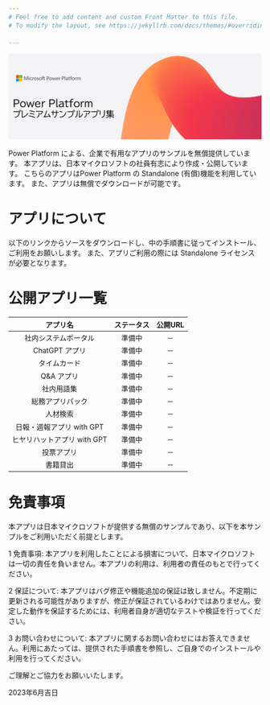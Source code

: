 ```yaml
---
# Feel free to add content and custom Front Matter to this file.
# To modify the layout, see https://jekyllrb.com/docs/themes/#overriding-theme-defaults

---
```

<!-- 画像の表示サンプル -->

![Power Platform プレミアムサンプル集](Title.png) 

Power Platform による、企業で有用なアプリのサンプルを無償提供しています。
本アプリは、日本マイクロソフトの社員有志により作成・公開しています。
こちらのアプリはPower Platform の Standalone (有償)機能を利用しています。
また、アプリは無償でダウンロードが可能です。

# アプリについて
以下のリンクからソースをダウンロードし、中の手順書に従ってインストール、ご利用をお願いします。
また、アプリご利用の際には Standalone ライセンスが必要となります。

# 公開アプリ一覧
<div style="text-align: center;">
<table>
  <thead>
    <tr>
      <th>アプリ名</th>
      <th>ステータス</th>
      <th>公開URL</th>
    </tr>
  </thead>
  <tbody>
    <tr>
      <td style="text-align: center;">社内システムポータル</td>
      <td style="text-align: center;">準備中</td>
      <td style="text-align: center;">－</td>
    </tr>
    <tr>
      <td>ChatGPT アプリ</td>
      <td>準備中</td>
      <td>－</td>
    </tr>
    <tr>
      <td>タイムカード</td>
      <td>準備中</td>
      <td>－</td>
    </tr>
    <tr>
      <td>Q&A アプリ</td>
      <td>準備中</td>
      <td>－</td>
    </tr>
    <tr>
      <td>社内用語集</td>
      <td>準備中</td>
      <td>－</td>
    </tr>
    <tr>
      <td>総務アプリパック</td>
      <td>準備中</td>
      <td>－</td>
    </tr>
    <tr>
      <td>人材検索</td>
      <td>準備中</td>
      <td>－</td>
    </tr>
    <tr>
      <td>日報・週報アプリ with GPT</td>
      <td>準備中</td>
      <td>－</td>
    </tr>
    <tr>
      <td>ヒヤリハットアプリ with GPT</td>
      <td>準備中</td>
      <td>－</td>
    </tr>
    <tr>
      <td>投票アプリ</td>
      <td>準備中</td>
      <td>－</td>
    </tr>
    <tr>
      <td>書籍貸出</td>
      <td>準備中</td>
      <td>－</td>
    </tr>
  </tbody>
</table>
</div>

# 免責事項
本アプリは日本マイクロソフトが提供する無償のサンプルであり、以下を本サンプルをご利用いただく前提とします。

1 免責事項: 本アプリを利用したことによる損害について、日本マイクロソフトは一切の責任を負いません。本アプリの利用は、利用者の責任のもとで行ってください。

2 保証について: 本アプリはバグ修正や機能追加の保証は致しません。不定期に更新される可能性がありますが、修正が保証されているわけではありません。安定した動作を保証するためには、利用者自身が適切なテストや検証を行ってください。

3 お問い合わせについて: 本アプリに関するお問い合わせにはお答えできません。利用にあたっては、提供された手順書を参照し、ご自身でのインストールや利用を行ってください。

ご理解とご協力をお願いいたします。

2023年6月吉日
